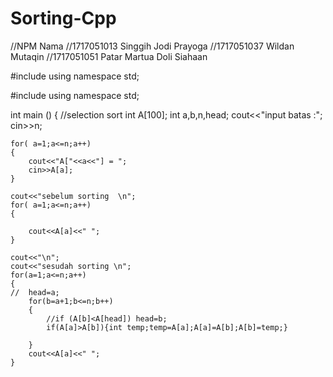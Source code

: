 # Sorting-Cpp
//NPM           Nama
//1717051013    Singgih Jodi Prayoga
//1717051037    Wildan Mutaqin
//1717051051    Patar Martua Doli Siahaan



#include<iostream>
using namespace std;


#include<iostream>
using namespace std;


int main ()
{ //selection sort
	int A[100];
	int a,b,n,head;
	cout<<"input batas :";
	cin>>n;
	
	for( a=1;a<=n;a++)
	{
		cout<<"A["<<a<<"] = ";
		cin>>A[a];
	}
	
	cout<<"sebelum sorting  \n";
	for( a=1;a<=n;a++)
	{
	
		cout<<A[a]<<" ";
	}
	
	cout<<"\n";
	cout<<"sesudah sorting \n";
	for(a=1;a<=n;a++)
	{
	//	head=a;
		for(b=a+1;b<=n;b++)
		{
			//if (A[b]<A[head]) head=b;
			if(A[a]>A[b]){int temp;temp=A[a];A[a]=A[b];A[b]=temp;}
			
		}
		cout<<A[a]<<" ";
	}
